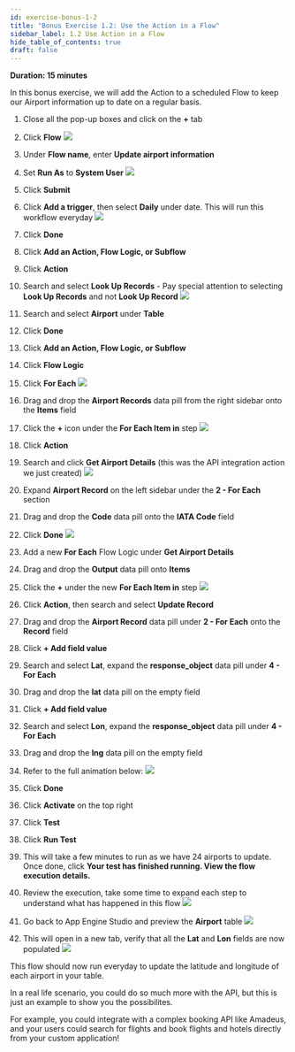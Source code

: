 ```yaml
---
id: exercise-bonus-1-2
title: "Bonus Exercise 1.2: Use the Action in a Flow"
sidebar_label: 1.2 Use Action in a Flow
hide_table_of_contents: true
draft: false
---
```


**Duration: 15 minutes**

In this bonus exercise, we will add the Action to a scheduled Flow to keep our Airport information up to date on a regular basis. 

1. Close all the pop-up boxes and click on the **+** tab


2. Click **Flow**
![](images/newflow.png)


3. Under **Flow name**, enter **Update airport information**


4. Set **Run As** to **System User**
![](images/updateairport.png)


5. Click **Submit**


6. Click **Add a trigger**, then select **Daily** under date. This will run this workflow everyday
![](images/daily.png)


7. Click **Done**


8. Click **Add an Action, Flow Logic, or Subflow**


9. Click **Action**


10. Search and select **Look Up Records** - Pay special attention to selecting **Look Up Records** and not **Look Up Record**
![](images/lookuprecords.png)


11. Search and select **Airport** under **Table**


12. Click **Done**


13. Click **Add an Action, Flow Logic, or Subflow**


14. Click **Flow Logic**


15. Click **For Each**
![](images/foreach.png)


16. Drag and drop the **Airport Records** data pill from the right sidebar onto the **Items** field


17. Click the **+** icon under the **For Each Item in** step
![](images/dropairports.png)


18. Click **Action**


19. Search and click **Get Airport Details** (this was the API integration action we just created)
![](images/getairdetails.png)


20. Expand **Airport Record** on the left sidebar under the **2 - For Each** section


21. Drag and drop the **Code** data pill onto the **IATA Code** field


22. Click **Done**
![](images/addstep.gif)


23. Add a new **For Each** Flow Logic under **Get Airport Details**


24. Drag and drop the **Output** data pill onto **Items**


25. Click the **+** under the new **For Each Item in** step
![](images/foreachairport.png)


26. Click **Action**, then search and select **Update Record**


27. Drag and drop the **Airport Record** data pill under **2 - For Each** onto the **Record** field


29. Click **+ Add field value**


30. Search and select **Lat**, expand the **response_object** data pill under **4 - For Each**


31. Drag and drop the **lat** data pill on the empty field


32. Click **+ Add field value**


33. Search and select **Lon**, expand the **response_object** data pill under **4 - For Each**


34. Drag and drop the **lng** data pill on the empty field


35. Refer to the full animation below:
![](images/latlon.gif)


36. Click **Done**


37. Click **Activate** on the top right


38. Click **Test**


39. Click **Run Test**


40. This will take a few minutes to run as we have 24 airports to update. Once done, click **Your test has finished running. View the flow execution details.**


41. Review the execution, take some time to expand each step to understand what has happened in this flow
![](images/fullexecution.png)


42. Go back to App Engine Studio and preview the **Airport** table
![](images/previewair.png)


43. This will open in a new tab, verify that all the **Lat** and **Lon** fields are now populated
![](images/latlonfinal.png)


This flow should now run everyday to update the latitude and longitude of each airport in your table. 

In a real life scenario, you could do so much more with the API, but this is just an example to show you the possibilites. 

For example, you could integrate with a complex booking API like Amadeus, and your users could search for flights and book flights and hotels directly from your custom application!